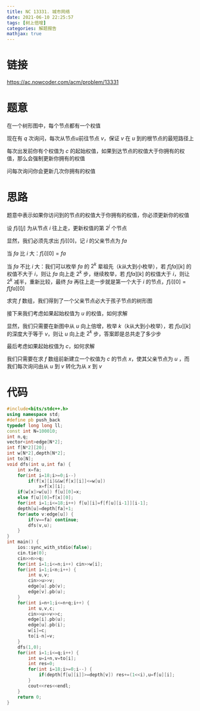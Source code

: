 ```yaml
---
title: NC 13331. 城市网络
date: 2021-06-10 22:25:57
tags: [树上倍增]
categories: 解题报告
mathjax: true
---
```


# 链接

<https://ac.nowcoder.com/acm/problem/13331>


# 题意

在一个树形图中，每个节点都有一个权值

现在有 $q$ 次询问，每次从节点u前往节点 $v$，保证 $v$ 在 $u$ 到的根节点的最短路径上

每次出发前你有个权值为 $c$ 的起始权值，如果到达节点的权值大于你拥有的权值，那么会强制更新你拥有的权值

问每次询问你会更新几次你拥有的权值

<!--more-->

# 思路

题意中表示如果你访问到的节点的权值大于你拥有的权值，你必须更新你的权值

设 $f[i][j]$ 为从节点 $i$ 往上走，更新权值的第 $2^j$ 个节点

显然，我们必须先求出 $f[i][0]$，记 $i$ 的父亲节点为 $fa$

当 $fa$ 比 $i$ 大：$f[i][0]=fa$

当 $fa$ 不比 $i$ 大：我们可以枚举 $fa$ 的 $2^k$ 辈祖先（$k$从大到小枚举），若 $f[fa][k]$ 的权值不大于 $i$，则让 $fa$ 向上走 $2^k$ 步，继续枚举，若 $f[fa][k]$ 的权值大于 $i$，则让 $2^k$ 减半，重新比较，最终 $fa$ 再往上走一步就是第一个大于 $i$ 的节点，$f[i][0]=f[fa][0]$

求完 $f$ 数组，我们得到了一个父亲节点必大于孩子节点的树形图

接下来我们考虑如果起始权值为 $u$ 的权值，如何求解

显然，我们只需要在新图中从 $u$ 向上倍增，枚举 $k$（$k$从大到小枚举），若 $f[u][k]$ 的深度大于等于 $v$，则让 $u$ 向上走 $2^k$ 步，答案即是总共走了多少步

最后考虑如果起始权值为 $c$，如何求解

我们只需要在求 $f$ 数组前新建立一个权值为 $c$ 的节点 $x$，使其父亲节点为 $u$ ，而我们每次询问由从 $u$ 到 $v$ 转化为从 $x$ 到 $v$

# 代码

```cpp
#include<bits/stdc++.h>
using namespace std;
#define pb push_back
typedef long long ll;
const int N=100010;
int n,q;
vector<int>edge[N*2];
int f[N*2][20];
int w[N*2],depth[N*2];
int to[N];
void dfs(int u,int fa) {
    int x=fa;
    for(int i=18;i>=0;i--)
        if(f[x][i]&&w[f[x][i]]<=w[u])
            x=f[x][i];
    if(w[x]>w[u]) f[u][0]=x;
    else f[u][0]=f[x][0];
    for(int i=1;i<=18;i++) f[u][i]=f[f[u][i-1]][i-1];
    depth[u]=depth[fa]+1;
    for(auto v:edge[u]) {
        if(v==fa) continue;
        dfs(v,u);
    }
}
int main() {
    ios::sync_with_stdio(false);
    cin.tie(0);
    cin>>n>>q;
    for(int i=1;i<=n;i++) cin>>w[i];
    for(int i=1;i<n;i++) {
        int u,v;
        cin>>u>>v;
        edge[u].pb(v);
        edge[v].pb(u);
    }
    for(int i=n+1;i<=n+q;i++) {
        int u,v,c;
        cin>>u>>v>>c;
        edge[i].pb(u);
        edge[u].pb(i);
        w[i]=c;
        to[i-n]=v;
    }
    dfs(1,0);
    for(int i=1;i<=q;i++) {
        int u=i+n,v=to[i];
        int res=0;
        for(int i=18;i>=0;i--) {
            if(depth[f[u][i]]>=depth[v]) res+=(1<<i),u=f[u][i];
        }
        cout<<res<<endl;
    }
    return 0;
}
```
